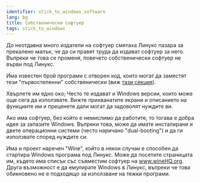 ```yaml
---
identifier: stick_to_windows_software
lang: bg
title: Собственически софтуер
tags: stick_to_windows
---
```


До неотдавна много издатели на софтуер смятаха Линукс пазара за прекалено малък, че да си правят труда да издават софтуер за него. Въпреки че това се променя, повечето собственически софтуер не върви под Линукс.

Има известен брой програми с отворен код, които могат да заместят тези "първостепенни" собственически (виж <a href="/items/warez">тази секция</a>).

Хвърлете им едно око; Често те издават и Windows версии, които може още сега да използвате. Вижте прихванатите екрани и описанието на функциите им и преценете дали могат да задоволят нуждите ви.

Ако има софтуер, без който е немислимо да работите, то тогава е добра идея за запазите Windows. Въпреки това, може да имате инсталирани и двете операционни системи (често наричано "dual-booting") и да ги използвате според нуждите си.

Има и проект наречен "Wine", който в някои случаи е способен да стартира Windows програма под Линукс. Може да посетите страницата им, където има списък със съвместим софтуер на <a href="http://www.winehq.org">www.wineHQ.org</a>. Друга възможност е да емулирате Windows в Линукс, въпреки че това обикновено не е подходящо за използване на тежки програми.

